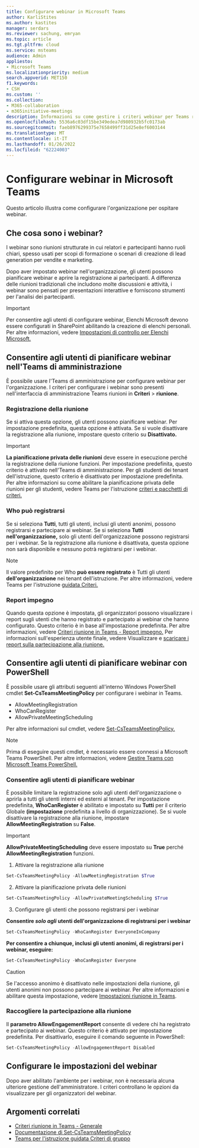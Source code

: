 ```yaml
---
title: Configurare webinar in Microsoft Teams
author: KarliStites
ms.author: kastites
manager: serdars
ms.reviewer: sachung, emryan
ms.topic: article
ms.tgt.pltfrm: cloud
ms.service: msteams
audience: Admin
appliesto:
- Microsoft Teams
ms.localizationpriority: medium
search.appverid: MET150
f1.keywords:
- CSH
ms.custom: ''
ms.collection:
- M365-collaboration
- m365initiative-meetings
description: Informazioni su come gestire i criteri webinar per Teams riunioni.
ms.openlocfilehash: 5536a6c03df15be349edea7d980932b5fc0173ab
ms.sourcegitcommit: faeb8976299375e7658499ff31d25e8ef6003144
ms.translationtype: MT
ms.contentlocale: it-IT
ms.lasthandoff: 01/26/2022
ms.locfileid: "62224003"
---
```

# <a name="set-up-for-webinars-in-microsoft-teams"></a>Configurare webinar in Microsoft Teams

Questo articolo illustra come configurare l'organizzazione per ospitare webinar.

## <a name="what-are-webinars"></a>Che cosa sono i webinar?

I webinar sono riunioni strutturate in cui relatori e partecipanti hanno ruoli chiari, spesso usati per scopi di formazione o scenari di creazione di lead generation per vendite e marketing.

Dopo aver impostato webinar nell'organizzazione, gli utenti possono pianificare webinar e aprire la registrazione ai partecipanti. A differenza delle riunioni tradizionali che includono molte discussioni e attività, i webinar sono pensati per presentazioni interattive e forniscono strumenti per l'analisi dei partecipanti.

> [!IMPORTANT]
> Per consentire agli utenti di configurare webinar, Elenchi Microsoft devono essere configurati in SharePoint abilitando la creazione di elenchi personali. Per altre informazioni, vedere [Impostazioni di controllo per Elenchi Microsoft.](/sharepoint/control-lists)

## <a name="allow-users-to-schedule-webinars-in-the-teams-admin-center"></a>Consentire agli utenti di pianificare webinar nell'Teams di amministrazione

È possibile usare l'Teams di amministrazione per configurare webinar per l'organizzazione. I criteri per configurare i webinar sono presenti nell'interfaccia di amministrazione Teams riunioni in **Criteri**  >  **riunione**.

### <a name="meeting-registration"></a>Registrazione della riunione

Se si attiva questa opzione, gli utenti possono pianificare webinar. Per impostazione predefinita, questa opzione è attivata. Se si vuole disattivare la registrazione alla riunione, impostare questo criterio su **Disattivato.**

> [!IMPORTANT]
> **La pianificazione privata delle riunioni** deve essere in esecuzione perché la registrazione della riunione funzioni. Per impostazione predefinita, questo criterio è attivato nell'Teams di amministrazione. Per gli studenti dei tenant dell'istruzione, questo criterio è disattivato per impostazione predefinita. Per altre informazioni su come abilitare la pianificazione privata delle riunioni per gli studenti, vedere Teams per l'istruzione [criteri e pacchetti di criteri.](policy-packages-edu.md)

### <a name="who-can-register"></a>Who può registrarsi

Se si seleziona **Tutti**, tutti gli utenti, inclusi gli utenti anonimi, possono registrarsi e partecipare ai webinar. Se si seleziona **Tutti nell'organizzazione,** solo gli utenti dell'organizzazione possono registrarsi per i webinar. Se la registrazione alla riunione è disattivata, questa opzione non sarà disponibile e nessuno potrà registrarsi per i webinar.

> [!NOTE]
> Il valore predefinito per Who **può essere registrato** è Tutti gli utenti **dell'organizzazione** nei tenant dell'istruzione. Per altre informazioni, vedere Teams per l'istruzione [guidata Criteri.](easy-policy-setup-edu.md)

### <a name="engagement-report"></a>Report impegno

Quando questa opzione è impostata, gli organizzatori possono visualizzare i report sugli utenti che hanno registrato e partecipato ai webinar che hanno configurato. Questo criterio è in base all'impostazione predefinita. Per altre informazioni, vedere [Criteri riunione in Teams - Report impegno.](meeting-policies-in-teams-general.md#engagement-report) Per informazioni sull'esperienza utente finale, vedere Visualizzare e [scaricare i report sulla partecipazione alla riunione.](https://support.microsoft.com/office/view-and-download-meeting-attendance-reports-in-teams-ae7cf170-530c-47d3-84c1-3aedac74d310?ui=en-US&#x26;rs=en-US&#x26;ad=US)

## <a name="allow-users-to-schedule-webinars-using-powershell"></a>Consentire agli utenti di pianificare webinar con PowerShell

È possibile usare gli attributi seguenti all'interno Windows PowerShell cmdlet **Set-CsTeamsMeetingPolicy** per configurare i webinar in Teams.

- AllowMeetingRegistration
- WhoCanRegister
- AllowPrivateMeetingScheduling

Per altre informazioni sul cmdlet, vedere [Set-CsTeamsMeetingPolicy.](/powershell/module/skype/set-csteamsmeetingpolicy)

> [!NOTE]
> Prima di eseguire questi cmdlet, è necessario essere connessi a Microsoft Teams PowerShell. Per altre informazioni, vedere [Gestire Teams con Microsoft Teams PowerShell.](/microsoftteams/teams-powershell-managing-teams)

### <a name="allow-users-to-schedule-webinars"></a>Consentire agli utenti di pianificare webinar

È possibile limitare la registrazione solo agli utenti dell'organizzazione o aprirla a tutti gli utenti interni ed esterni al tenant. Per impostazione predefinita, **WhoCanRegister** è abilitato e impostato su **Tutti** per il criterio Globale **(impostazione** predefinita a livello di organizzazione). Se si vuole disattivare la registrazione alla riunione, impostare **AllowMeetingRegistration** su **False**.

> [!IMPORTANT]
> **AllowPrivateMeetingScheduling** deve essere impostato su **True** perché **AllowMeetingRegistration** funzioni.

1. Attivare la registrazione alla riunione

```powershell
Set-CsTeamsMeetingPolicy -AllowMeetingRegistration $True
```

2. Attivare la pianificazione privata delle riunioni

```powershell
Set-CsTeamsMeetingPolicy -AllowPrivateMeetingScheduling $True
```

3. Configurare gli utenti che possono registrarsi per i webinar

**Consentire *solo agli* utenti dell'organizzazione di registrarsi per i webinar**

```powershell
Set-CsTeamsMeetingPolicy -WhoCanRegister EveryoneInCompany
```

**Per consentire a chiunque, inclusi gli utenti anonimi, di registrarsi per i webinar, eseguire:**

```powershell
Set-CsTeamsMeetingPolicy -WhoCanRegister Everyone
```

> [!CAUTION]
> Se l'accesso anonimo è disattivato nelle impostazioni della riunione, gli utenti anonimi non possono partecipare ai webinar. Per altre informazioni e abilitare questa impostazione, vedere [Impostazioni riunione in Teams](meeting-settings-in-teams.md).

### <a name="collect-meeting-attendance"></a>Raccogliere la partecipazione alla riunione

Il **parametro AllowEngagementReport** consente di vedere chi ha registrato e partecipato ai webinar. Questo criterio è attivato per impostazione predefinita. Per disattivarlo, eseguire il comando seguente in PowerShell:

```powershell
Set-CsTeamsMeetingPolicy -AllowEngagementReport Disabled
```

## <a name="configure-webinar-settings"></a>Configurare le impostazioni del webinar

Dopo aver abilitato l'ambiente per i webinar, non è necessaria alcuna ulteriore gestione dell'amministratore. I criteri controllano le opzioni da visualizzare per gli organizzatori del webinar.

## <a name="related-topics"></a>Argomenti correlati

- [Criteri riunione in Teams - Generale](meeting-policies-in-teams-general.md)
- [Documentazione di Set-CsTeamsMeetingPolicy](/powershell/module/skype/set-csteamsmeetingpolicy)
- [Teams per l'istruzione guidata Criteri di gruppo](easy-policy-setup-edu.md)
